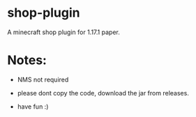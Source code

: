 # shop-plugin
A minecraft shop plugin for 1.17.1 paper.

# Notes:

- NMS not required

- please dont copy the code, download the jar from releases.

- have fun :)

